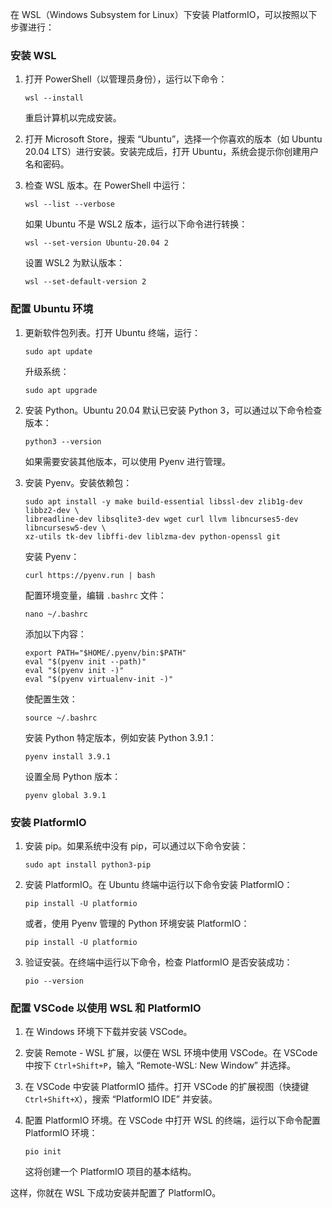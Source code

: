在 WSL（Windows Subsystem for Linux）下安装 PlatformIO，可以按照以下步骤进行：

### 安装 WSL

  1. 打开 PowerShell（以管理员身份），运行以下命令：
     ```
     wsl --install
     ```
     重启计算机以完成安装。

  2. 打开 Microsoft Store，搜索 “Ubuntu”，选择一个你喜欢的版本（如 Ubuntu 20.04 LTS）进行安装。安装完成后，打开 Ubuntu，系统会提示你创建用户名和密码。

  3. 检查 WSL 版本。在 PowerShell 中运行：
     ```
     wsl --list --verbose
     ```
     如果 Ubuntu 不是 WSL2 版本，运行以下命令进行转换：
     ```
     wsl --set-version Ubuntu-20.04 2
     ```
     设置 WSL2 为默认版本：
     ```
     wsl --set-default-version 2
     ```

### 配置 Ubuntu 环境

  1. 更新软件包列表。打开 Ubuntu 终端，运行：
     ```
     sudo apt update
     ```
     升级系统：
     ```
     sudo apt upgrade
     ```

  2. 安装 Python。Ubuntu 20.04 默认已安装 Python 3，可以通过以下命令检查版本：
     ```
     python3 --version
     ```
     如果需要安装其他版本，可以使用 Pyenv 进行管理。

  3. 安装 Pyenv。安装依赖包：
     ```
     sudo apt install -y make build-essential libssl-dev zlib1g-dev libbz2-dev \
     libreadline-dev libsqlite3-dev wget curl llvm libncurses5-dev libncursesw5-dev \
     xz-utils tk-dev libffi-dev liblzma-dev python-openssl git
     ```
     安装 Pyenv：
     ```
     curl https://pyenv.run | bash
     ```
     配置环境变量，编辑 `.bashrc` 文件：
     ```
     nano ~/.bashrc
     ```
     添加以下内容：
     ```
     export PATH="$HOME/.pyenv/bin:$PATH"
     eval "$(pyenv init --path)"
     eval "$(pyenv init -)"
     eval "$(pyenv virtualenv-init -)"
     ```
     使配置生效：
     ```
     source ~/.bashrc
     ```
     安装 Python 特定版本，例如安装 Python 3.9.1：
     ```
     pyenv install 3.9.1
     ```
     设置全局 Python 版本：
     ```
     pyenv global 3.9.1
     ```

### 安装 PlatformIO

  1. 安装 pip。如果系统中没有 pip，可以通过以下命令安装：
     ```
     sudo apt install python3-pip
     ```

  2. 安装 PlatformIO。在 Ubuntu 终端中运行以下命令安装 PlatformIO：
     ```
     pip install -U platformio
     ```
     或者，使用 Pyenv 管理的 Python 环境安装 PlatformIO：
     ```
     pip install -U platformio
     ```

  3. 验证安装。在终端中运行以下命令，检查 PlatformIO 是否安装成功：
     ```
     pio --version
     ```

### 配置 VSCode 以使用 WSL 和 PlatformIO

  1. 在 Windows 环境下下载并安装 VSCode。

  2. 安装 Remote - WSL 扩展，以便在 WSL 环境中使用 VSCode。在 VSCode 中按下 `Ctrl+Shift+P`，输入 “Remote-WSL: New Window” 并选择。

  3. 在 VSCode 中安装 PlatformIO 插件。打开 VSCode 的扩展视图（快捷键 `Ctrl+Shift+X`），搜索 “PlatformIO IDE” 并安装。

  4. 配置 PlatformIO 环境。在 VSCode 中打开 WSL 的终端，运行以下命令配置 PlatformIO 环境：
     ```
     pio init
     ```
     这将创建一个 PlatformIO 项目的基本结构。

这样，你就在 WSL 下成功安装并配置了 PlatformIO。